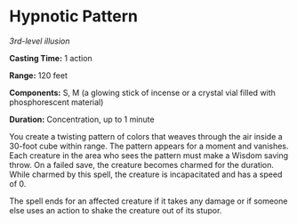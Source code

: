 <title>Hypnotic Pattern</title>

# Hypnotic Pattern

_3rd-level illusion_

**Casting Time:** 1 action

**Range:** 120 feet

**Components:** S, M (a glowing stick of
incense or a crystal vial filled with
phosphorescent material)

**Duration:** Concentration, up to 1 minute

You create a twisting pattern of colors that
weaves through the air inside a 30-foot cube
within range. The pattern appears for a
moment and vanishes. Each creature in the
area who sees the pattern must make a Wisdom
saving throw. On a failed save, the creature
becomes charmed for the duration. While
charmed by this spell, the creature is
incapacitated and has a speed of
0.

The spell ends for an affected creature if it
takes any damage or if someone else uses an
action to shake the creature out of its
stupor.




